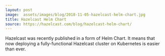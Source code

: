 ```yaml
---
layout: post
image:  assets/images/blog/2018-11-05-hazelcast-helm-chart.jpg
title: Hazelcast Helm Chart
source: https://hazelcast.com/blog/hazelcast-helm-chart/
---
```


Hazelcast was recently published in a form of Helm Chart. It means that now deploying a fully-functional Hazelcast cluster on Kubernetes is easier than ever.